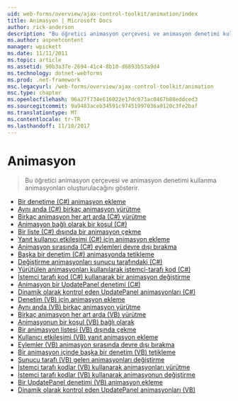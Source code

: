```yaml
---
uid: web-forms/overview/ajax-control-toolkit/animation/index
title: Animasyon | Microsoft Docs
author: rick-anderson
description: "Bu öğretici animasyon çerçevesi ve animasyon denetimi kullanma animasyonları oluşturulacağını gösterir."
ms.author: aspnetcontent
manager: wpickett
ms.date: 11/11/2011
ms.topic: article
ms.assetid: 90b3a37e-2694-41c4-8b10-d6893b53a9d4
ms.technology: dotnet-webforms
ms.prod: .net-framework
msc.legacyurl: /web-forms/overview/ajax-control-toolkit/animation
msc.type: chapter
ms.openlocfilehash: 96a27f734e616022e17dc073ac0467b88eddced3
ms.sourcegitcommit: 9a9483aceb34591c97451997036a9120c3fe2baf
ms.translationtype: MT
ms.contentlocale: tr-TR
ms.lasthandoff: 11/10/2017
---
```

<a name="animation"></a>Animasyon
====================
> Bu öğretici animasyon çerçevesi ve animasyon denetimi kullanma animasyonları oluşturulacağını gösterir.


- [Bir denetime (C#) animasyon ekleme](adding-animation-to-a-control-cs.md)
- [Aynı anda (C#) birkaç animasyon yürütme](executing-several-animations-at-the-same-time-cs.md)
- [Birkaç animasyon her art arda (C#) yürütme](executing-several-animations-after-each-other-cs.md)
- [Animasyon bağlı olarak bir koşul (C#)](animation-depending-on-a-condition-cs.md)
- [Bir liste (C#) dışında bir animasyon çekme](picking-one-animation-out-of-a-list-cs.md)
- [Yanıt kullanıcı etkileşimi (C#) için animasyon ekleme](animating-in-response-to-user-interaction-cs.md)
- [Animasyon sırasında (C#) eylemleri devre dışı bırakma](disabling-actions-during-animation-cs.md)
- [Başka bir denetim (C#) animasyonda tetikleme](triggering-an-animation-in-another-control-cs.md)
- [Değiştirme animasyonları sunucu tarafındaki (C#)](modifying-animations-from-the-server-side-cs.md)
- [Yürütülen animasyonları kullanılarak istemci-tarafı kod (C#)](executing-animations-using-client-side-code-cs.md)
- [İstemci tarafı kod (C#) kullanarak bir animasyon değiştirme](changing-an-animation-using-client-side-code-cs.md)
- [Animasyon bir UpdatePanel denetimi (C#)](animating-an-updatepanel-control-cs.md)
- [Dinamik olarak kontrol eden UpdatePanel animasyonları (C#)](dynamically-controlling-updatepanel-animations-cs.md)
- [Denetim (VB) için animasyon ekleme](adding-animation-to-a-control-vb.md)
- [Aynı anda (VB) birkaç animasyon yürütme](executing-several-animations-at-the-same-time-vb.md)
- [Birkaç animasyon her art arda (VB) yürütme](executing-several-animations-after-each-other-vb.md)
- [Animasyonun bir koşul (VB) bağlı olarak](animation-depending-on-a-condition-vb.md)
- [Bir animasyon listesi (VB) dışında çekme](picking-one-animation-out-of-a-list-vb.md)
- [Kullanıcı etkileşimi (VB) yanıt animasyon ekleme](animating-in-response-to-user-interaction-vb.md)
- [Eylemler (VB) animasyon sırasında devre dışı bırakma](disabling-actions-during-animation-vb.md)
- [Bir animasyon içinde başka bir denetim (VB) tetikleme](triggering-an-animation-in-another-control-vb.md)
- [Sunucu tarafı (VB) gelen animasyonları değiştirme](modifying-animations-from-the-server-side-vb.md)
- [İstemci tarafı kodlar (VB) kullanarak animasyonları yürütme](executing-animations-using-client-side-code-vb.md)
- [İstemci tarafı kodlar (VB) kullanarak animasyonun değiştirme](changing-an-animation-using-client-side-code-vb.md)
- [Bir UpdatePanel denetimi (VB) animasyon ekleme](animating-an-updatepanel-control-vb.md)
- [Dinamik olarak kontrol eden UpdatePanel animasyonları (VB)](dynamically-controlling-updatepanel-animations-vb.md)
